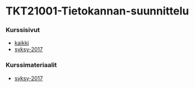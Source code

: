 # TKT21001-Tietokannan-suunnittelu

### Kurssisivut
* [kaikki](https://courses.helsinki.fi/fi/tkt10003/)
* [syksy-2017](https://courses.helsinki.fi/fi/tkt10003/119284733)

### Kurssimateriaalit
* [syksy-2017](ttps://2017-ohjelmointi.github.io/)
